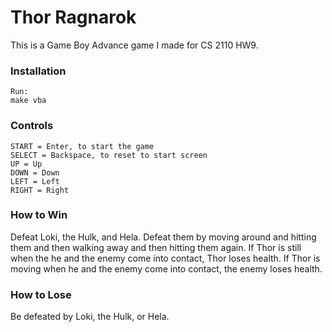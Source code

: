 # Thor Ragnarok

This is a Game Boy Advance game I made for CS 2110 HW9.

### Installation
	Run:
	make vba

### Controls
	START = Enter, to start the game
	SELECT = Backspace, to reset to start screen
	UP = Up
	DOWN = Down
	LEFT = Left
	RIGHT = Right

### How to Win
  Defeat Loki, the Hulk, and Hela. Defeat them by moving around and hitting them and then walking away and then hitting them again. If Thor is still when the he and the enemy come into contact, Thor loses health. If Thor is moving when he and the enemy come into contact, the enemy loses health.

### How to Lose
  Be defeated by Loki, the Hulk, or Hela.